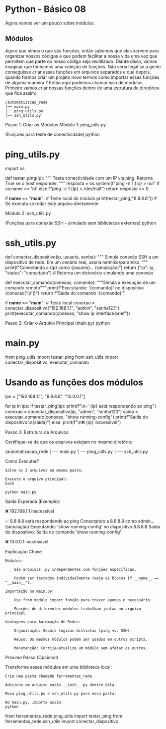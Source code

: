 # Python - Básico 08

Agora vamos ver um pouco sobre módulos.

## Módulos

Agora que vimos o que são funções, então sabemos que elas servem para organizar nossos códigos e que podem facilitar a nossa vida uma vez que permitem que parte do nosso código seja reutilizado. Diante disso, vamos imaginar que tenhamos uma coleção de funções. Não seria legal se a gente conseguisse criar essas funções em arquivos separados e que depois, quando formos criar um projeto novo termos como importar essas funções de alguma maneira ? Então aqui podemos chamar isso de módulos.  
Primeiro vamos criar nossas funções dentro de uma estrutura de diretórios que fica assim:  

    /automatizacao_rede
    │── main.py
    │── ping_utils.py
    │── ssh_utils.py

Passo 1: Criar os Módulos
Módulo 1: ping_utils.py

(Funções para teste de conectividade)
python

# ping_utils.py
import os

def testar_ping(ip):
    """
    Testa conectividade com um IP via ping.
    Retorna True se o host responder.
    """
    resposta = os.system(f"ping -n 1 {ip} > nul" if os.name == 'nt' else f"ping -c 1 {ip} > /dev/null")
    return resposta == 0

if __name__ == "__main__":
    # Teste local do módulo
    print(testar_ping("8.8.8.8"))  # Só executa se rodar este arquivo diretamente

Módulo 2: ssh_utils.py

(Funções para conexão SSH - simulado sem bibliotecas externas)
python

# ssh_utils.py
def conectar_dispositivo(ip, usuario, senha):
    """
    Simula conexão SSH a um dispositivo de rede.
    Em um cenário real, usaria netmiko/paramiko.
    """
    print(f"Conectando a {ip} como {usuario}... (simulação)")
    return {"ip": ip, "status": "conectado"}  # Retorna um dicionário simulando uma conexão

def executar_comando(conexao, comando):
    """Simula a execução de um comando remoto"""
    print(f"Executando: '{comando}' no dispositivo {conexao['ip']}")
    return f"Saída do comando '{comando}'"

if __name__ == "__main__":
    # Teste local
    conexao = conectar_dispositivo("192.168.1.1", "admin", "senha123")
    print(executar_comando(conexao, "show ip interface brief"))

Passo 2: Criar o Arquivo Principal (main.py)
python

# main.py
from ping_utils import testar_ping
from ssh_utils import conectar_dispositivo, executar_comando

# Usando as funções dos módulos
ips = ["192.168.1.1", "8.8.8.8", "10.0.0.1"]

for ip in ips:
    if testar_ping(ip):
        print(f"\n✅ {ip} está respondendo ao ping")
        conexao = conectar_dispositivo(ip, "admin", "senha123")
        saida = executar_comando(conexao, "show running-config")
        print(f"Saída do dispositivo:\n{saida}")
    else:
        print(f"\n❌ {ip} inacessível")

Passo 3: Estrutura de Arquivos

Certifique-se de que os arquivos estejam no mesmo diretório:

/automatizacao_rede
│── main.py
│── ping_utils.py
│── ssh_utils.py

Como Executar?

    Salve os 3 arquivos na mesma pasta.

    Execute o arquivo principal:
    bash

    python main.py

Saída Esperada (Exemplo):

❌ 192.168.1.1 inacessível

✅ 8.8.8.8 está respondendo ao ping
Conectando a 8.8.8.8 como admin... (simulação)
Executando: 'show running-config' no dispositivo 8.8.8.8
Saída do dispositivo:
Saída do comando 'show running-config'

❌ 10.0.0.1 inacessível

Explicação Chave

    Módulos:

        São arquivos .py independentes com funções específicas.

        Podem ser testados individualmente (veja os blocos if __name__ == "__main__").

    Importação no main.py:

        Use from modulo import função para trazer apenas o necessário.

        Funções de diferentes módulos trabalham juntas no arquivo principal.

    Vantagens para Automação de Redes:

        Organização: Separa lógicas distintas (ping vs. SSH).

        Reuso: Os mesmos módulos podem ser usados em outros scripts.

        Manutenção: Corrija/atualize um módulo sem afetar os outros.

Próximo Passo (Opcional)

Transforme esses módulos em uma biblioteca local:

    Crie uma pasta chamada ferramentas_rede.

    Adicione um arquivo vazio __init__.py dentro dela.

    Mova ping_utils.py e ssh_utils.py para essa pasta.

    No main.py, importe assim:
    python

from ferramentas_rede.ping_utils import testar_ping
from ferramentas_rede.ssh_utils import conectar_dispositivo